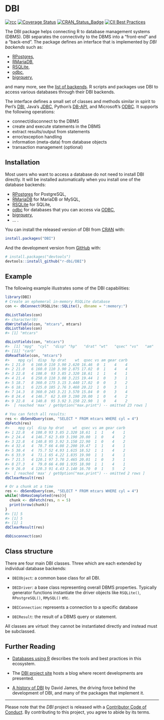 
<!-- README.md is generated from README.Rmd. Please edit that file -->

# DBI

<!-- badges: start -->

[![rcc](https://github.com/r-dbi/DBI/workflows/rcc/badge.svg)](https://github.com/r-dbi/DBI/actions)
[![Coverage
Status](https://codecov.io/gh/r-dbi/DBI/branch/master/graph/badge.svg)](https://codecov.io/github/r-dbi/DBI?branch=master)
[![CRAN\_Status\_Badge](https://www.r-pkg.org/badges/version/DBI)](https://cran.r-project.org/package=DBI)
[![CII Best
Practices](https://bestpractices.coreinfrastructure.org/projects/1882/badge)](https://bestpractices.coreinfrastructure.org/projects/1882)
<!-- badges: end -->

The DBI package helps connecting R to database management systems
(DBMS). DBI separates the connectivity to the DBMS into a “front-end”
and a “back-end”. The package defines an interface that is implemented
by *DBI backends* such as:

-   [RPostgres](https://rpostgres.r-dbi.org),
-   [RMariaDB](https://rmariadb.r-dbi.org),
-   [RSQLite](https://rsqlite.r-dbi.org),
-   [odbc](https://github.com/r-dbi/odbc),
-   [bigrquery](https://github.com/r-dbi/bigrquery),

and many more, see the [list of
backends](https://github.com/r-dbi/backends#readme). R scripts and
packages use DBI to access various databases through their DBI backends.

The interface defines a small set of classes and methods similar in
spirit to Perl’s [DBI](http://dbi.perl.org/), Java’s
[JDBC](https://www.oracle.com/java/technologies/javase/javase-tech-database.html),
Python’s [DB-API](https://www.python.org/dev/peps/pep-0249/), and
Microsoft’s [ODBC](https://en.wikipedia.org/wiki/ODBC). It supports the
following operations:

-   connect/disconnect to the DBMS
-   create and execute statements in the DBMS
-   extract results/output from statements
-   error/exception handling
-   information (meta-data) from database objects
-   transaction management (optional)

## Installation

Most users who want to access a database do not need to install DBI
directly. It will be installed automatically when you install one of the
database backends:

-   [RPostgres](https://rpostgres.r-dbi.org) for PostgreSQL,
-   [RMariaDB](https://rmariadb.r-dbi.org) for MariaDB or MySQL,
-   [RSQLite](https://rsqlite.r-dbi.org) for SQLite,
-   [odbc](https://github.com/r-dbi/odbc) for databases that you can
    access via
    [ODBC](https://en.wikipedia.org/wiki/Open_Database_Connectivity),
-   [bigrquery](https://github.com/r-dbi/bigrquery),
-   … .

You can install the released version of DBI from
[CRAN](https://CRAN.R-project.org) with:

``` r
install.packages("DBI")
```

And the development version from [GitHub](https://github.com/) with:

``` r
# install.packages("devtools")
devtools::install_github("r-dbi/DBI")
```

## Example

The following example illustrates some of the DBI capabilities:

``` r
library(DBI)
# Create an ephemeral in-memory RSQLite database
con <- dbConnect(RSQLite::SQLite(), dbname = ":memory:")

dbListTables(con)
#> character(0)
dbWriteTable(con, "mtcars", mtcars)
dbListTables(con)
#> [1] "mtcars"

dbListFields(con, "mtcars")
#>  [1] "mpg"  "cyl"  "disp" "hp"   "drat" "wt"   "qsec" "vs"   "am"   "gear"
#> [11] "carb"
dbReadTable(con, "mtcars")
#>    mpg cyl  disp  hp drat    wt  qsec vs am gear carb
#> 1 21.0   6 160.0 110 3.90 2.620 16.46  0  1    4    4
#> 2 21.0   6 160.0 110 3.90 2.875 17.02  0  1    4    4
#> 3 22.8   4 108.0  93 3.85 2.320 18.61  1  1    4    1
#> 4 21.4   6 258.0 110 3.08 3.215 19.44  1  0    3    1
#> 5 18.7   8 360.0 175 3.15 3.440 17.02  0  0    3    2
#> 6 18.1   6 225.0 105 2.76 3.460 20.22  1  0    3    1
#> 7 14.3   8 360.0 245 3.21 3.570 15.84  0  0    3    4
#> 8 24.4   4 146.7  62 3.69 3.190 20.00  1  0    4    2
#> 9 22.8   4 140.8  95 3.92 3.150 22.90  1  0    4    2
#>  [ reached 'max' / getOption("max.print") -- omitted 23 rows ]

# You can fetch all results:
res <- dbSendQuery(con, "SELECT * FROM mtcars WHERE cyl = 4")
dbFetch(res)
#>    mpg cyl  disp hp drat    wt  qsec vs am gear carb
#> 1 22.8   4 108.0 93 3.85 2.320 18.61  1  1    4    1
#> 2 24.4   4 146.7 62 3.69 3.190 20.00  1  0    4    2
#> 3 22.8   4 140.8 95 3.92 3.150 22.90  1  0    4    2
#> 4 32.4   4  78.7 66 4.08 2.200 19.47  1  1    4    1
#> 5 30.4   4  75.7 52 4.93 1.615 18.52  1  1    4    2
#> 6 33.9   4  71.1 65 4.22 1.835 19.90  1  1    4    1
#> 7 21.5   4 120.1 97 3.70 2.465 20.01  1  0    3    1
#> 8 27.3   4  79.0 66 4.08 1.935 18.90  1  1    4    1
#> 9 26.0   4 120.3 91 4.43 2.140 16.70  0  1    5    2
#>  [ reached 'max' / getOption("max.print") -- omitted 2 rows ]
dbClearResult(res)

# Or a chunk at a time
res <- dbSendQuery(con, "SELECT * FROM mtcars WHERE cyl = 4")
while(!dbHasCompleted(res)){
  chunk <- dbFetch(res, n = 5)
  print(nrow(chunk))
}
#> [1] 5
#> [1] 5
#> [1] 1
dbClearResult(res)

dbDisconnect(con)
```

## Class structure

There are four main DBI classes. Three which are each extended by
individual database backends:

-   `DBIObject`: a common base class for all DBI.

-   `DBIDriver`: a base class representing overall DBMS properties.
    Typically generator functions instantiate the driver objects like
    `RSQLite()`, `RPostgreSQL()`, `RMySQL()` etc.

-   `DBIConnection`: represents a connection to a specific database

-   `DBIResult`: the result of a DBMS query or statement.

All classes are *virtual*: they cannot be instantiated directly and
instead must be subclassed.

## Further Reading

-   [Databases using R](https://db.rstudio.com/) describes the tools and
    best practices in this ecosystem.

-   The [DBI project site](https://www.r-dbi.org/) hosts a blog where
    recent developments are presented.

-   [A history of
    DBI](https://r-dbi.github.io/DBI/articles/DBI-history.html) by David
    James, the driving force behind the development of DBI, and many of
    the packages that implement it.

------------------------------------------------------------------------

Please note that the *DBI* project is released with a [Contributor Code
of Conduct](https://dbi.r-dbi.org/code_of_conduct). By contributing to
this project, you agree to abide by its terms.

